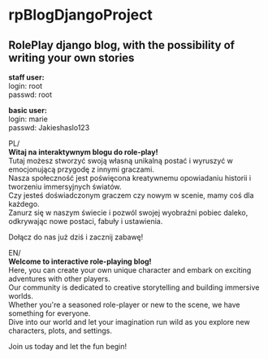 # rpBlogDjangoProject
## RolePlay django blog, with the possibility of writing your own stories
**staff user:**  
login: root  
passwd: root  
  
**basic user:**  
login: marie  
passwd: Jakieshaslo123  
  
  
  
PL/  
**Witaj na interaktywnym blogu do role-play!**  
Tutaj możesz stworzyć swoją własną unikalną postać i wyruszyć w emocjonującą przygodę z innymi graczami.  
Nasza społeczność jest poświęcona kreatywnemu opowiadaniu historii i tworzeniu immersyjnych światów.  
Czy jesteś doświadczonym graczem czy nowym w scenie, mamy coś dla każdego.  
Zanurz się w naszym świecie i pozwól swojej wyobraźni pobiec daleko, odkrywając nowe postaci, fabuły i ustawienia.  
  
Dołącz do nas już dziś i zacznij zabawę!  
  
  
  
EN/  
**Welcome to interactive role-playing blog!**  
Here, you can create your own unique character and embark on exciting adventures with other players.  
Our community is dedicated to creative storytelling and building immersive worlds.  
Whether you're a seasoned role-player or new to the scene, we have something for everyone.  
Dive into our world and let your imagination run wild as you explore new characters, plots, and settings.  
  
Join us today and let the fun begin!  
